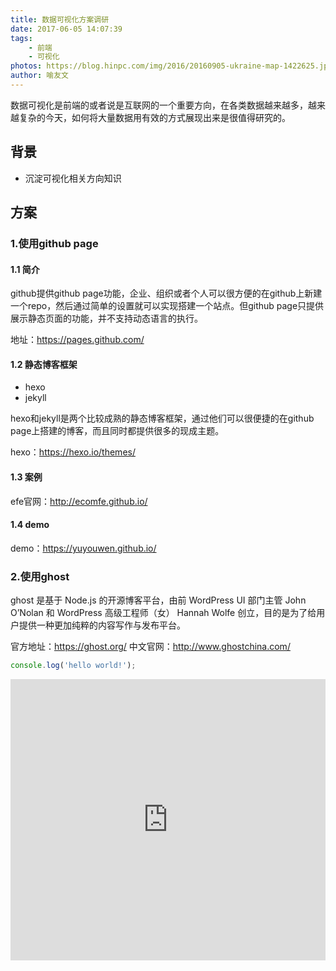 ```yaml
---
title: 数据可视化方案调研
date: 2017-06-05 14:07:39
tags: 
    - 前端
    - 可视化
photos: https://blog.hinpc.com/img/2016/20160905-ukraine-map-1422625.jpg
author: 喻友文
---
```


数据可视化是前端的或者说是互联网的一个重要方向，在各类数据越来越多，越来越复杂的今天，如何将大量数据用有效的方式展现出来是很值得研究的。

<!--more-->

## 背景
* 沉淀可视化相关方向知识

## 方案
### 1.使用github page
#### 1.1 简介
github提供github page功能，企业、组织或者个人可以很方便的在github上新建一个repo，然后通过简单的设置就可以实现搭建一个站点。但github page只提供展示静态页面的功能，并不支持动态语言的执行。
 
地址：https://pages.github.com/
 
#### 1.2 静态博客框架
 
* hexo
* jekyll
 
hexo和jekyll是两个比较成熟的静态博客框架，通过他们可以很便捷的在github page上搭建的博客，而且同时都提供很多的现成主题。
 
hexo：https://hexo.io/themes/
 
#### 1.3 案例
efe官网：http://ecomfe.github.io/
 
#### 1.4 demo
demo：https://yuyouwen.github.io/
 
### 2.使用ghost
ghost 是基于 Node.js 的开源博客平台，由前 WordPress UI 部门主管 John O’Nolan 和 WordPress 高级工程师（女） Hannah Wolfe 创立，目的是为了给用户提供一种更加纯粹的内容写作与发布平台。
 
官方地址：https://ghost.org/
中文官网：http://www.ghostchina.com/


``` js
console.log('hello world!');
```


<iframe width="100%" height="450" src="https://code.hcharts.cn/temp/FdRnjr/share/result,js,html,css" allowfullscreen="allowfullscreen" frameborder="0"></iframe>
